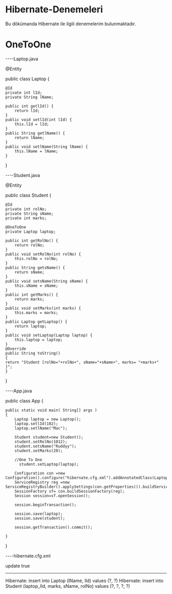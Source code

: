 # Hibernate-Denemeleri
Bu dökümanda Hibernate ile ilgili denemelerim bulunmaktadır.


# OneToOne 

----Laptop.java

@Entity

public class Laptop {
	
	@Id
	private int lId;
	private String lName;
	
	public int getlId() {
		return lId;
	}
	public void setlId(int lId) {
		this.lId = lId;
	}
	public String getlName() {
		return lName;
	}
	public void setlName(String lName) {
		this.lName = lName;
	}
}



----Student.java

@Entity

public class Student {
	
	@Id
	private int rolNo;
	private String sName;
	private int marks;
	
	@OneToOne
	private Laptop laptop;
  
	public int getRolNo() {
		return rolNo;
	}
	public void setRolNo(int rolNo) {
		this.rolNo = rolNo;
	}
	public String getsName() {
		return sName;
	}
	public void setsName(String sName) {
		this.sName = sName;
	}
	public int getMarks() {
		return marks;
	}
	public void setMarks(int marks) {
		this.marks = marks;
	}		
	public Laptop getLaptop() {
		return laptop;
	}
	public void setLaptop(Laptop laptop) {
		this.laptop = laptop;
	}
	@Override
	public String toString()
	{
	return "Student [rolNo="+rolNo+", sName="+sName+", marks= "+marks+" ]";	
	}
}




----App.java

public class App 
{


    public static void main( String[] args )
    {
        Laptop laptop = new Laptop();
        laptop.setlId(102);
        laptop.setlName("Mac");
        
        Student student=new Student();
        student.setRolNo(1012);
        student.setsName("Ruddyy");
        student.setMarks(20);
        
        //One To One        
          student.setLaptop(laptop);
        
        Configuration con =new Configuration().configure("hibernate.cfg.xml").addAnnotatedClass(Laptop.class).addAnnotatedClass(Student.class);
        ServiceRegistry reg =new ServiceRegistryBuilder().applySettings(con.getProperties()).buildServiceRegistry();       
        SessionFactory sf= con.buildSessionFactory(reg);  
        Session session=sf.openSession();
        
        session.beginTransaction();
        
        session.save(laptop);
        session.save(student);
        
        session.getTransaction().commit();
        
    }
}



----hibernate.cfg.xml

<hibernate-configuration>
    <session-factory>        
        <property name="hbm2ddl.auto">update</property>
        <property name="show_sql">true</property>        
    </session-factory>
</hibernate-configuration>

******************************************************************************************

Hibernate: insert into Laptop (lName, lId) values (?, ?)
Hibernate: insert into Student (laptop_lId, marks, sName, rolNo) values (?, ?, ?, ?)


